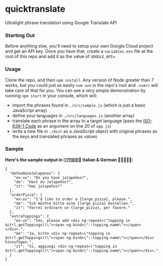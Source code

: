 # quicktranslate
Ultralight phrase translation using Google Translate API

### Starting Out
Before anything else, you'll need to setup your own Google Cloud project and get an API key. Once you have that, create a `variables.env` file at the root of this repo and add it as the value of `GOOGLE_API=`.

### Usage
Clone the repo, and then `npm install`. Any version of Node greater than 7 works, but you could just as easily `nvm use` in the repo's root and `.nvmrc` will take care of that for you.
You can see a very simple demonstration by running `npm start` in your console, which will:
* import the phrases found in `./src/sample.js` (which is just a basic JavaScript array)
* define your languages in `./src/languages.js` (another array)
* translate each phrase in the array to a target language (pass the [ISO-639-1 Code](https://cloud.google.com/translate/docs/languages) as an argument on line 20 of `app.js`)
* write a new file in `./dist` as a JavaScript object with original phrases as the keys and translated phrases as values

### Sample
**Here's the sample output in 🇮🇹🇩🇪🍕 Italian & German 🍕🇩🇪🇮🇹:**
```
{
  "doYouHaveJalapenos": {
    "en-us": "Do you have jalapeños?",
    "de": "Hast du Jalapeños?",
    "it": "Hai jalapeños?"
  },
  "orderPizza": {
    "en-us": "I'd like to order a {large_pizza}, please.",
    "de": "Ich möchte bitte eine {large_pizza} bestellen.",
    "it": "Vorrei ordinare un {large_pizza}, per favore."
  },
  "extraToppings": {
    "en-us": "Yes, please add <div ng-repeat=\"topping in $ctrl.getToppings()\"><span ng-bind=\"::topping.name\"></span></div>.",
    "de": "Ja, bitte <div ng-repeat=\"topping in $ctrl.getToppings()\"><span ng-bind=\"::topping.name\"></span></div> hinzufügen.",
    "it": "Sì, aggiungi <div ng-repeat=\"topping in $ctrl.getToppings()\"><span ng-bind=\"::topping.name\"></span></div>."
  }
}
```
